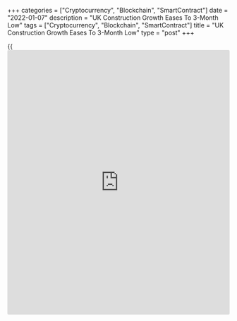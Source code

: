 +++
categories = ["Cryptocurrency", "Blockchain", "SmartContract"]
date = "2022-01-07"
description = "UK Construction Growth Eases To 3-Month Low"
tags = ["Cryptocurrency", "Blockchain", "SmartContract"]
title = "UK Construction Growth Eases To 3-Month Low"
type = "post"
+++

{{<iframe id="large-banner" src="https://www.bounty.group/#slide=8.0" width="100%" height="600" scrolling="no" style="border: 0px solid rgb(216, 221, 230); border-radius: 3px;">}}

The UK construction sector grew at the slowest pace in three months in
December largely due to the weakness in commercial and civil engineering
segments, survey results from IHS Markit showed on Friday.

The Chartered Institute of Procurement & Supply construction Purchasing
Managers' Index fell to 54.3 in December from 55.5 in November.
Nonetheless, a reading above 50.0 indicates expansion.

Respondents noted that tighter pandemic restrictions and rising COVID-19
cases had acted as a brake on recovery, especially in the commercial
sector.

Residential construction activity saw the strongest growth in December.
At the same time, commercial building lost its position as the best-
performing segment, with the recovery easing to its lowest since
September.

Meanwhile, civil engineering activity decreased slightly at the end of
2021, ending a nine-month period of expansion.

For comments and feedback [contact](https://www.playgroundfx.com/contact/): editorial@rtt[news](https://www.letsplayfx.com/blog/forex-news-website/).com

[Economic News][1]

 **What parts of the world are seeing the best (and worst) economic
performances lately? Click[here][2] to check out our [Econ Scorecard][2]
and find out! See up-to-the-moment [ranking](https://www.playgroundfx.com/blog/crypto-exchange-ranking/)s for the best and worst
performers in [GDP][3], [unemployment rate][4], [inflation][5] and much
more.**

   1. www.rtt[news](https://www.letsplayfx.com/blog/forex-news-website/).com/Content/EconomicNews.aspx
   2. www.rtt[news](https://www.letsplayfx.com/blog/forex-news-website/).com/economic-scorecard/world-rank/PPI/highest-performance.aspx
   3. www.rtt[news](https://www.letsplayfx.com/blog/forex-news-website/).com/economic-scorecard/world-rank/GDP/highest-performance.aspx
   4. www.rtt[news](https://www.letsplayfx.com/blog/forex-news-website/).com/economic-scorecard/world-rank/unemployment-rate/lowest-performance.aspx
   5. www.rtt[news](https://www.letsplayfx.com/blog/forex-news-website/).com/economic-scorecard/world-rank/CPI/highest-performance.aspx